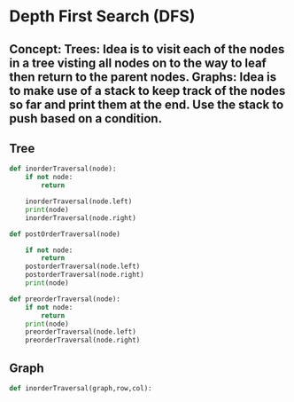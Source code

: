 # Depth First Search (DFS)


## Concept: Trees: Idea is to visit each of the nodes in a tree visting all nodes on to the way to leaf then return to the parent nodes. Graphs: Idea is to make use of a stack to keep track of the nodes so far and print them at the end. Use the stack to push based on a condition.

## Tree
```python
def inorderTraversal(node):
    if not node:
        return

    inorderTraversal(node.left)
    print(node)
    inorderTraversal(node.right)

def postOrderTraversal(node)

    if not node:
        return
    postorderTraversal(node.left)
    postorderTraversal(node.right)
    print(node)

def preorderTraversal(node):
    if not node:
        return
    print(node)
    preorderTraversal(node.left)
    preorderTraversal(node.right)
```


## Graph
```python
def inorderTraversal(graph,row,col):


```